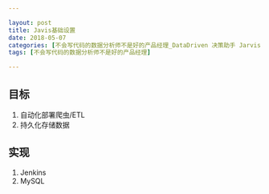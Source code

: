 ```yaml
---

layout: post
title: Javis基础设置
date: 2018-05-07
categories: [不会写代码的数据分析师不是好的产品经理_DataDriven 决策助手 Jarvis]
tags: [不会写代码的数据分析师不是好的产品经理]

---
```


## 目标

1. 自动化部署爬虫/ETL
2. 持久化存储数据



## 实现

1. Jenkins
2. MySQL
